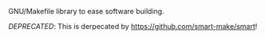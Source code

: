 GNU/Makefile library to ease software building.

*DEPRECATED*: This is derpecated by https://github.com/smart-make/smart!
